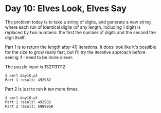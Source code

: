 # Day 10: Elves Look, Elves Say

The problem today is to take a string of digits, and generate a new string
where each run of identical digits (of any length, including 1 digit) is
replaced by two numbers: the first the number of digits and the second the
digit itself.

Part 1 is to return the length after 40 iterations.  It does look like it's
possible for the size to grow really fast, but I'll try the iterative
approach before seeing if I need to be more clever.

The puzzle input is 1321131112.

```
$ perl day10.pl 
Part 1 result: 492982
```

Part 2 is just to run it ten more times.

```
$ perl day10.pl 
Part 1 result: 492982
Part 2 result: 6989950
```
